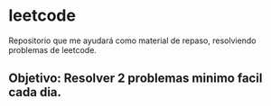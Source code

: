 # leetcode

Repositorio que me ayudará como material de repaso, resolviendo problemas de leetcode.

## Objetivo: Resolver 2 problemas minimo facil cada dia.
